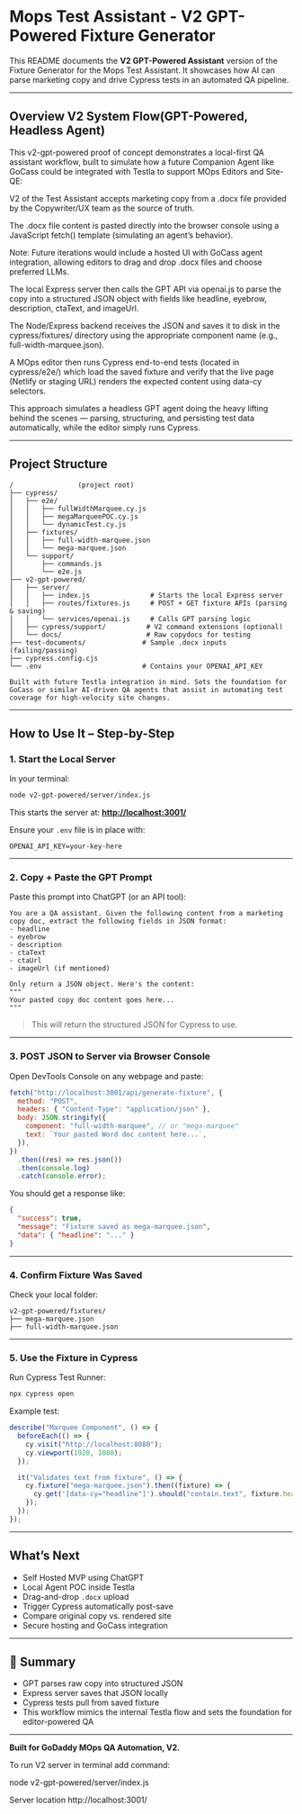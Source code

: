 # Mops Test Assistant - V2 GPT-Powered Fixture Generator

This README documents the **V2 GPT-Powered Assistant** version of the Fixture Generator for the Mops Test Assistant. It showcases how AI can parse marketing copy and drive Cypress tests in an automated QA pipeline.

---

## Overview V2 System Flow(GPT-Powered, Headless Agent)

This v2-gpt-powered proof of concept demonstrates a local-first QA assistant workflow, built to simulate how a future Companion Agent like GoCass could be integrated with Testla to support MOps Editors and Site-QE:

V2 of the Test Assistant accepts marketing copy from a .docx file provided by the Copywriter/UX team as the source of truth.

The .docx file content is pasted directly into the browser console using a JavaScript fetch() template (simulating an agent’s behavior).

Note: Future iterations would include a hosted UI with GoCass agent integration, allowing editors to drag and drop .docx files and choose preferred LLMs.

The local Express server then calls the GPT API via openai.js to parse the copy into a structured JSON object with fields like headline, eyebrow, description, ctaText, and imageUrl.

The Node/Express backend receives the JSON and saves it to disk in the cypress/fixtures/ directory using the appropriate component name (e.g., full-width-marquee.json).

A MOps editor then runs Cypress end-to-end tests (located in cypress/e2e/) which load the saved fixture and verify that the live page (Netlify or staging URL) renders the expected content using data-cy selectors.

This approach simulates a headless GPT agent doing the heavy lifting behind the scenes — parsing, structuring, and persisting test data automatically, while the editor simply runs Cypress.

---

## Project Structure

```
/                (project root)
├── cypress/
│   ├── e2e/
│   │   ├── fullWidthMarquee.cy.js
│   │   ├── megaMarqueePOC.cy.js
│   │   └── dynamicTest.cy.js
│   ├── fixtures/
│   │   ├── full-width-marquee.json
│   │   └── mega-marquee.json
│   └── support/
│       ├── commands.js
│       └── e2e.js
├── v2-gpt-powered/
│   ├── server/
│   │   ├── index.js               # Starts the local Express server
│   │   ├── routes/fixtures.js     # POST + GET fixture APIs (parsing & saving)
│   │   └── services/openai.js     # Calls GPT parsing logic
│   ├── cypress/support/          # V2 command extensions (optional)
│   └── docs/                     # Raw copydocs for testing
├── test-documents/              # Sample .docx inputs (failing/passing)
├── cypress.config.cjs
└── .env                         # Contains your OPENAI_API_KEY

Built with future Testla integration in mind. Sets the foundation for GoCass or similar AI-driven QA agents that assist in automating test coverage for high-velocity site changes.
```

---

## How to Use It – Step-by-Step

### 1. Start the Local Server

In your terminal:

```bash
node v2-gpt-powered/server/index.js
```

This starts the server at: [**http://localhost:3001/**](http://localhost:3001/)

Ensure your `.env` file is in place with:

```
OPENAI_API_KEY=your-key-here
```

---

### 2. Copy + Paste the GPT Prompt

Paste this prompt into ChatGPT (or an API tool):

```
You are a QA assistant. Given the following content from a marketing copy doc, extract the following fields in JSON format:
- headline
- eyebrow
- description
- ctaText
- ctaUrl
- imageUrl (if mentioned)

Only return a JSON object. Here's the content:
"""
Your pasted copy doc content goes here...
"""
```

> This will return the structured JSON for Cypress to use.

---

### 3. POST JSON to Server via Browser Console

Open DevTools Console on any webpage and paste:

```js
fetch("http://localhost:3001/api/generate-fixture", {
  method: "POST",
  headers: { "Content-Type": "application/json" },
  body: JSON.stringify({
    component: "full-width-marquee", // or "mega-marquee"
    text: `Your pasted Word doc content here...`,
  }),
})
  .then((res) => res.json())
  .then(console.log)
  .catch(console.error);
```

You should get a response like:

```json
{
  "success": true,
  "message": "Fixture saved as mega-marquee.json",
  "data": { "headline": "..." }
}
```

---

### 4. Confirm Fixture Was Saved

Check your local folder:

```
v2-gpt-powered/fixtures/
├── mega-marquee.json
├── full-width-marquee.json
```

---

### 5. Use the Fixture in Cypress

Run Cypress Test Runner:

```bash
npx cypress open
```

Example test:

```js
describe("Marquee Component", () => {
  beforeEach(() => {
    cy.visit("http://localhost:8080");
    cy.viewport(1920, 1080);
  });

  it("Validates text from fixture", () => {
    cy.fixture("mega-marquee.json").then((fixture) => {
      cy.get('[data-cy="headline"]').should("contain.text", fixture.headline);
    });
  });
});
```

---

## What’s Next

- Self Hosted MVP using ChatGPT
- Local Agent POC inside Testla
- Drag-and-drop `.docx` upload
- Trigger Cypress automatically post-save
- Compare original copy vs. rendered site
- Secure hosting and GoCass integration

---

## 🧾 Summary

- GPT parses raw copy into structured JSON
- Express server saves that JSON locally
- Cypress tests pull from saved fixture
- This workflow mimics the internal Testla flow and sets the foundation for editor-powered QA

---

**Built for GoDaddy MOps QA Automation, V2.**

To run V2 server in terminal add command:

node v2-gpt-powered/server/index.js

Server location http://localhost:3001/
